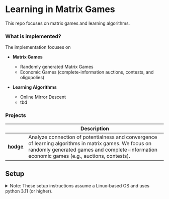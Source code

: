 # Learning in Matrix Games
This repo focuses on matrix games and learning algorithms.

### What is implemented?
The implementation focuses on 
- **Matrix Games**
    - Randomly generated Matrix Games
    - Economic Games (complete-information auctions, contests, and oligopolies)

- **Learning Algorithms**
    - Online Mirror Descent 
    - tbd

### Projects

|  | Description |
| ------- | ----------- |
| [**hodge**](./projects/hodge/)<br>| Analyze connection of potentialness and convergence of learning algorithms in matrix games. We focus on randomly generated games and complete-information economic games (e.g., auctions, contests). |



## Setup
<details><summary>
Note: These setup instructions assume a Linux-based OS and uses python 3.11 (or higher).
</summary>
Install virtualenv (or whatever you prefer for virtual envs)
```
sudo apt-get install virtualenv
```
Create a virtual environment with virtual env (you can also choose your own name)
```
virtualenv -p python3 venv
```
You can specify the python version for the virtual environment via the -p flag. 
Note that this version already needs to be installed on the system (e.g. `virtualenv - p python3 venv` uses the 
standard python3 version from the system).

activate the environment with
```
source ./venv/bin/activate
```

Install all requirements

```
pip install -r requirements.txt
```

Install the decomposition package.

```
pip install -e .
```

You can also run "pip install ." if you don't want to edit the code. The "-e" flag ensures that pip does not copy the code but uses the editable files instead.


**Install pre-commit hooks (for development)**<br>
Install pre-commit hooks for your project

```
pre-commit install
```
Verify by running on all files:
```
pre-commit run --all-files
```

For more information see https://pre-commit.com/.
</details>